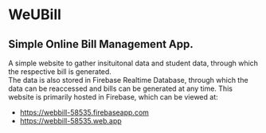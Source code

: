 # WeUBill
## Simple Online Bill Management App.


A simple website to gather insituitonal data and student data, through which the respective bill is generated.	
The data is also stored in Firebase Realtime Database, through which the data can be reaccessed and bills can be generated at any time.	
This website is primarily hosted in Firebase, which can be viewed at:	

* https://webbill-58535.firebaseapp.com
* https://webbill-58535.web.app
